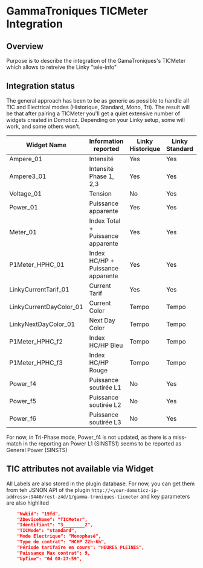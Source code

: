 # GammaTroniques TICMeter Integration

## Overview

Purpose is to describe the integration of the GamaTroniques's TICMeter which allows to retreive the Linky "tele-info"

## Integration status

The general approach has been to be as generic as possible to handle all TIC and Electrical modes (Historique, Standard, Mono, Tri). The result will be that after pairing a TICMeter you'll get a quiet extensive number of widgets created in Domoticz.
Depending on your Linky setup, some will work, and some others won't.

| Widget Name             | Information reported              | Linky Historique | Linky Standard | Mono-Phase | Tri-phase |
| ----------------------- | --------------------------------- | ---------------- | -------------- | ---------- | --------- |
| Ampere_01               | Intensité                         |      Yes         |     Yes        |            |           |
| Ampere3_01              | Intensité Phase 1, 2,3            |      Yes         |     Yes        |   Yes      |   Yes     |
| Voltage_01              | Tension                           |      No          |     Yes        |            |           |
| Power_01                | Puissance apparente               |      Yes         |     Yes        |            |           |
| Meter_01                | Index Total + Puissance apparente |      Yes         |     Yes        |            |           |
| P1Meter_HPHC_01         | Index HC/HP + Puissance apparente |      Yes         |     Yes        |            |           |
| LinkyCurrentTarif_01    | Current Tarif                     |      Yes         |     Yes        |            |           |
| LinkyCurrentDayColor_01 | Current Color                     |    Tempo         |     Tempo      |            |           |
| LinkyNextDayColor_01    | Next Day Color                    |    Tempo         |     Tempo      |            |           |
| P1Meter_HPHC_f2         | Index HC/HP Bleu                  |    Tempo         |     Tempo      |            |           |
| P1Meter_HPHC_f3         | Index HC/HP Rouge                 |    Tempo         |     Tempo      |            |           |
| Power_f4                | Puissance soutirée  L1            |     No           |     Yes        |   No       |  Yes      |
| Power_f5                | Puissance soutirée  L2            |     No           |     Yes        |   No       |  Yes      |
| Power_f6                | Puissance soutirée  L3            |     No           |     Yes        |   No       |  Yes      |

For now, in Tri-Phase mode, Power_f4 is not updated, as there is a miss-match in the reporting an Power L1 (SINSTS1) seems to be reported as General Power (SINSTS)

## TIC attributes not available via Widget

All Labels are also stored in the plugin database.  For now, you can get them from teh JSNON API of the plugin `http://<your-domoticz-ip-address>:9440/rest-z4d/1/gamma-troniques-ticmeter` and key parameters are also highlited

```json
    "Nwkid": "19fd",
    "ZDeviceName": "TICMeter",
    "Identifiant": "3________2",
    "TICMode": "standard",
    "Mode Electrique": "Monophasé",
    "Type de contrat": "HCHP 22h-6h",
    "Période tarifaire en cours": "HEURES PLEINES",
    "Puissance Max contrat": 9,
    "UpTime": "0d 08:27:59",
```
